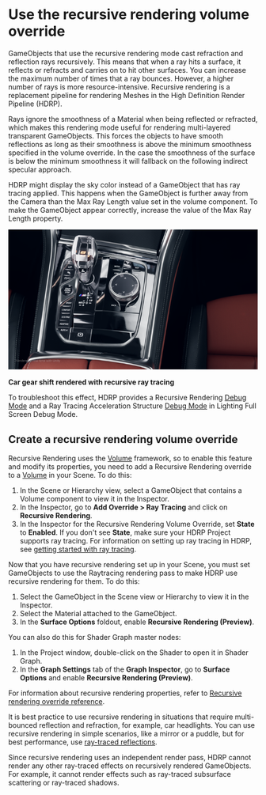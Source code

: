 # Use the recursive rendering volume override

GameObjects that use the recursive rendering mode cast refraction and reflection rays recursively. This means that when a ray hits a surface, it reflects or refracts and carries on to hit other surfaces. You can increase the maximum number of times that a ray bounces. However, a higher number of rays is more resource-intensive. Recursive rendering is a replacement pipeline for rendering Meshes in the High Definition Render Pipeline (HDRP). 

Rays ignore the smoothness of a Material when being reflected or refracted, which makes this rendering mode useful for rendering multi-layered transparent GameObjects. This forces the objects to have smooth reflections as long as their smoothness is above the minimum smoothness specified in the volume override. In the case the smoothness of the surface is below the minimum smoothness it will fallback on the following indirect specular approach.

HDRP might display the sky color instead of a GameObject that has ray tracing applied. This happens when the GameObject is further away from the Camera than the Max Ray Length value set in the volume component. To make the GameObject appear correctly, increase the value of the Max Ray Length property.

![](Images/RayTracingRecursiveRendering1.png)

**Car gear shift rendered with recursive ray tracing**

To troubleshoot this effect, HDRP provides a Recursive Rendering [Debug Mode](Ray-Tracing-Debug.md) and a Ray Tracing Acceleration Structure [Debug Mode](Ray-Tracing-Debug.md) in Lighting Full Screen Debug Mode.

## Create a recursive rendering volume override

Recursive Rendering uses the [Volume](understand-volumes.md) framework, so to enable this feature and modify its properties, you need to add a Recursive Rendering override to a [Volume](understand-volumes.md) in your Scene. To do this:

1. In the Scene or Hierarchy view, select a GameObject that contains a Volume component to view it in the Inspector.
2. In the Inspector, go to **Add Override > Ray Tracing** and click on **Recursive Rendering**.
3. In the Inspector for the Recursive Rendering Volume Override, set **State** to **Enabled**. If you don't see **State**, make sure your HDRP Project supports ray tracing. For information on setting up ray tracing in HDRP, see [getting started with ray tracing](Ray-Tracing-Getting-Started.md).

Now that you have recursive rendering set up in your Scene, you must set GameObjects to use the Raytracing rendering pass to make HDRP use recursive rendering for them. To do this:

1. Select the GameObject in the Scene view or Hierarchy to view it in the Inspector.
2. Select the Material attached to the GameObject.
3. In the **Surface Options** foldout, enable **Recursive Rendering (Preview)**.

You can also do this for Shader Graph master nodes:

1. In the Project window, double-click on the Shader to open it in Shader Graph.
2. In the **Graph Settings** tab of the **Graph Inspector**, go to **Surface Options** and enable **Recursive Rendering (Preview)**.

For information about recursive rendering properties, refer to [Recursive rendering override reference](reference-recursive-rendering.md).

It is best practice to use recursive rendering in situations that require multi-bounced reflection and refraction, for example, car headlights. You can use recursive rendering in simple scenarios, like a mirror or a puddle, but for best performance, use [ray-traced reflections](Ray-Traced-Reflections.md).

Since recursive rendering uses an independent render pass, HDRP cannot render any other ray-traced effects on recursively rendered GameObjects. For example, it cannot render effects such as ray-traced subsurface scattering or ray-traced shadows.



